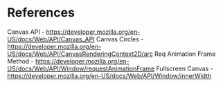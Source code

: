 # References

Canvas API - https://developer.mozilla.org/en-US/docs/Web/API/Canvas_API
Canvas Circles - https://developer.mozilla.org/en-US/docs/Web/API/CanvasRenderingContext2D/arc
Req Animation Frame Method - https://developer.mozilla.org/en-US/docs/Web/API/Window/requestAnimationFrame
Fullscreen Canvas - https://developer.mozilla.org/en-US/docs/Web/API/Window/innerWidth
